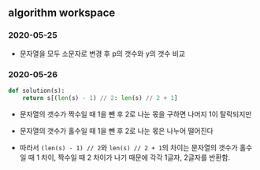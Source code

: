 ## algorithm workspace

### 2020-05-25
- 문자열을 모두 소문자로 변경 후 p의 갯수와 y의 갯수 비교

### 2020-05-26
```python
def solution(s):
    return s[(len(s) - 1) // 2: len(s) // 2 + 1]
```
- 문자열의 갯수가 짝수일 때 1을 뺀 후 2로 나눈 몫을 구하면 나머지 1이 탈락되지만
- 문자열의 갯수가 홀수일 때 1을 뺀 후 2로 나눈 몫은 나누어 떨어진다

- 따라서 `(len(s) - 1) // 2`와 `len(s) // 2 + 1`의 차이는 문자열의 갯수가 홀수일 때 1 차이, 짝수일 때 2 차이가 나기 때문에 각각 1글자, 2글자를 반환함.
